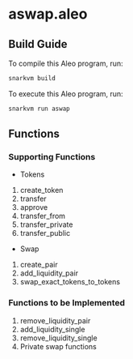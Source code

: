 # aswap.aleo

## Build Guide

To compile this Aleo program, run:
```bash
snarkvm build
```

To execute this Aleo program, run:
```bash
snarkvm run aswap
```

## Functions
### Supporting Functions
- Tokens
1. create_token
2. transfer
3. approve
4. transfer_from
5. transfer_private
6. transfer_public

- Swap
1. create_pair
2. add_liquidity_pair
3. swap_exact_tokens_to_tokens

### Functions to be Implemented
1. remove_liquidity_pair
2. add_liquidity_single
3. remove_liquidity_single
4. Private swap functions
